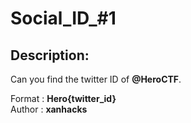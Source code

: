 
# Social_ID_#1
## Description:
Can you find the twitter ID of **@HeroCTF**.

Format : **Hero{twitter_id}**<br>
Author : **xanhacks**

